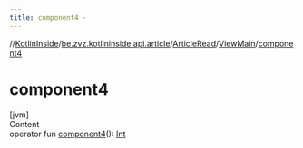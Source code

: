 ```yaml
---
title: component4 -
---
```

//[KotlinInside](../../../index.md)/[be.zvz.kotlininside.api.article](../../index.md)/[ArticleRead](../index.md)/[ViewMain](index.md)/[component4](component4.md)



# component4  
[jvm]  
Content  
operator fun [component4](component4.md)(): [Int](https://kotlinlang.org/api/latest/jvm/stdlib/kotlin/-int/index.html)  




